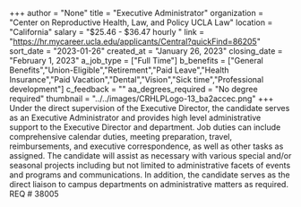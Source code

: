 +++
author = "None"
title = "Executive Administrator"
organization = "Center on Reproductive Health, Law, and Policy UCLA Law"
location = "California"
salary = "$25.46 - $36.47 hourly  "
link = "https://hr.mycareer.ucla.edu/applicants/Central?quickFind=86205"
sort_date = "2023-01-26"
created_at = "January 26, 2023"
closing_date = "February 1, 2023"
a_job_type = ["Full Time"]
b_benefits = ["General Benefits","Union-Eligible","Retirement","Paid Leave","Health Insurance","Paid Vacation","Dental","Vision","Sick time","Professional development"]
c_feedback = ""
aa_degrees_required = "No degree required"
thumbnail = "../../images/CRHLPLogo-13_ba2accec.png"
+++
Under the direct supervision of the Executive Director, the candidate serves as an Executive Administrator and provides high level administrative support to the Executive Director and department. Job duties can include comprehensive calendar duties, meeting preparation, travel, reimbursements, and executive correspondence, as well as other tasks as assigned. The candidate will assist as necessary with various special and/or seasonal projects including but not limited to administrative facets of events and programs and communications. In addition, the candidate serves as the direct liaison to campus departments on administrative matters as required.  REQ # 38005 